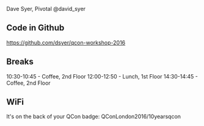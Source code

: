 Dave Syer, Pivotal
@david_syer

## Code in Github

https://github.com/dsyer/qcon-workshop-2016

## Breaks

10:30-10:45 - Coffee, 2nd Floor
12:00-12:50 - Lunch, 1st Floor
14:30-14:45 - Coffee, 2nd Floor

## WiFi

It's on the back of your QCon badge: QConLondon2016/10yearsqcon
